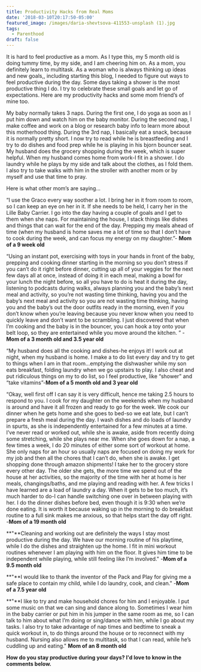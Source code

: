 ```yaml
---
title: Productivity Hacks from Real Moms
date: '2018-03-10T20:17:50-05:00'
featured_image: /images/daria-shevtsova-411553-unsplash (1).jpg
tags:
  - Parenthood
draft: false
---
```

It is hard to feel productive as a mom. As I type this, my 5 month old is doing tummy time, by my side, and I am cheering him on. As a mom, you definitely learn to multitask. As a woman who is always thinking up ideas and new goals,, including starting this blog, I needed to figure out ways to feel productive during the day. Some days taking a shower is the most productive thing I do. I try to celebrate these small goals and let go of expectations.
Here are my productivity hacks and some mom friend’s of mine too. 

My baby normally takes 3 naps. During the first one, I do yoga as soon as I put him down and watch him on the baby monitor. During the second nap, I make coffee and work on a blog or research baby info to learn more about this motherhood thing. During the 3rd nap, I basically eat a snack, because it is normally pretty short. I now try to read while he is breastfeeding and I try to do dishes and food prep while he is playing in his bjorn bouncer seat. My husband does the grocery shopping during the week, which is super helpful. When my husband comes home from work-I fit in a shower. I do laundry while he plays by my side and talk about the clothes, as I fold them. I also try to take walks with him in the stroller with another mom or by myself and use that time to pray.

Here is what other mom’s are saying…

“I use the Graco every way soother a lot. I bring her in it from room to room, so I can keep an eye on her in it. If she needs to be held, I carry her in the Lille Baby Carrier. I go into the day having a couple of goals and I get to them when she naps. For maintaining the house, I stack things like dishes and things that can wait for the end of the day. Prepping my meals ahead of time (when my husband is home saves me a lot of time so that I don’t have to cook during the week, and can focus my energy on my daughter.”- **Mom of a 9 week old**

“Using an instant pot, exercising with toys in your hands in front of the baby, prepping and cooking dinner starting in the morning so you don’t stress if you can’t do it right before dinner, cutting up all of your veggies for the next few days all at once, instead of doing it in each meal, making a bowl for your lunch the night before, so all you have to do is heat it during the day, listening to podcasts during walks, always planning you and the baby’s next meal and activity, so you’re not wasting time thinking, having you and the baby’s next meal and activity so you are not wasting time thinking, having you and the baby’s out the door outfits ready in the morning, even if you don’t know when you’re leaving because you never know when you need to quickly leave and don’t want to be scrambling. I just discovered that when I’m cooking and the baby is in the bouncer, you can hook a toy onto your belt loop, so they are entertained while you move around the kitchen. ” -**Mom of a 3 month old and 3.5 year old**

“My husband does all the cooking and dishes-he enjoys it! I work out at night, when my husband is home. I make a to do list every day and try to get to things when I am in that room...emptying the dishwasher while my son eats breakfast, folding laundry when we go upstairs to play. I also cheat and put ridiculous things on my to do list, so I feel productive, like “shower” and “take vitamins”-**Mom of a 5 month old and 3 year old**

“Okay, well first off I can say it is very difficult, hence me taking 2.5 hours to respond to you. I cook for my daughter on the weekends when my husband is around and have it all frozen and ready to go for the week. We cook our dinner when he gets home and she goes to bed-so we eat late, but I can’t prepare a fresh meal during the day. I wash dishes and do loads of laundry in spurts, as she is independently entertained for a few minutes at a time. I’ve never read or worked out, while she is awake, aside from recently doing some stretching, while she plays near me. When she goes down for a nap, a few times a week, I do 20 minutes of either some sort of workout at home. She only naps for an hour so usually naps are focused on doing my work for my job and then all the chores that I can’t do, when she is awake. I get shopping done through amazon shipments! I take her to the grocery store every other day. The older she gets, the more time we spend out of the house at her activities, so the majority of the time with her at home is her meals, changings/baths, and me playing and reading with her. A few tricks I have learned are a load of laundry a day. When it gets to be too much, it’s much harder to do-I can handle switching one over in between playing with her. I do the dinner dishes before bed, even though it is 9:30 when we’re done eating. It is worth it because waking up in the morning to do breakfast routine to a full sink makes me anxious, so that helps start the day off right.
-**Mom of a 19 month old**

**"**Cleaning and working out are definitely the ways I stay most productive during the day. We have our morning routine of his playtime, while I do the dishes and straighten up the home. I fit in mini workout routines whenever I am playing with him on the floor. It gives him time to be independent while playing, while still feeling like I’m involved." -**Mom of a 9.5  month old**

**"**I would like to thank the inventor of the Pack and Play for giving me a safe place to contain my child, while I do laundry, cook, and clean." -**Mom of a 7.5 year old**

**"**I like to try and make household chores for him and I enjoyable. I put some music on that we can sing and dance along to. Sometimes I wear him in the baby carrier or put him in his jumper in the same room as me, so I can talk to him about what I’m doing or sing/dance with him, while I go about my tasks. I also try to take advantage of nap times and bedtime to sneak a quick workout in, to do things around the house or to reconnect with my husband. Nursing also allows me to multitask, so that I can read, while he’s cuddling up and eating." **Mom of an 8 month old**

**How do you stay productive during your days? I'd love to know in the comments below.**
